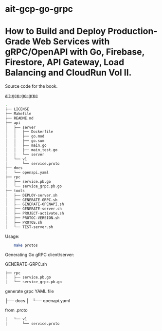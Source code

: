 # ait-gcp-go-grpc

# How to Build and Deploy Production-Grade Web Services  with gRPC/OpenAPI with Go, Firebase, Firestore, API Gateway, Load Balancing and CloudRun Vol II.


Source code for the book.

[ait-gcp-go-grpc](https://github.com/aitrailblazer/ait-gcp-go-grpc)

```sh
.
├── LICENSE
├── Makefile
├── README.md
├── api
│   ├── server
│   │   ├── Dockerfile
│   │   ├── go.mod
│   │   ├── go.sum
│   │   ├── main.go
│   │   ├── main_test.go
│   │   └── server
│   └── v1
│       └── service.proto
├── docs
│   └── openapi.yaml
├── rpc
│   ├── service.pb.go
│   └── service_grpc.pb.go
├── tools
│   ├── DEPLOY-server.sh
│   ├── GENERATE-GRPC.sh
│   ├── GENERATE-OPENAPI.sh
│   ├── GENERATE-server.sh
│   ├── PROJECT-activate.sh
│   ├── PROTOC-VERSION.sh
│   ├── PROTOS.sh
│   └── TEST-server.sh
```

Usage: 

```sh
    make protos 
```
Generating Go gRPC client/server:

GENERATE-GRPC.sh
```sh
├── rpc
│   ├── service.pb.go
│   └── service_grpc.pb.go
```

generate grpc YAML file 

├── docs
│   └── openapi.yaml

from .proto
```sh
│   └── v1
│       └── service.proto
```